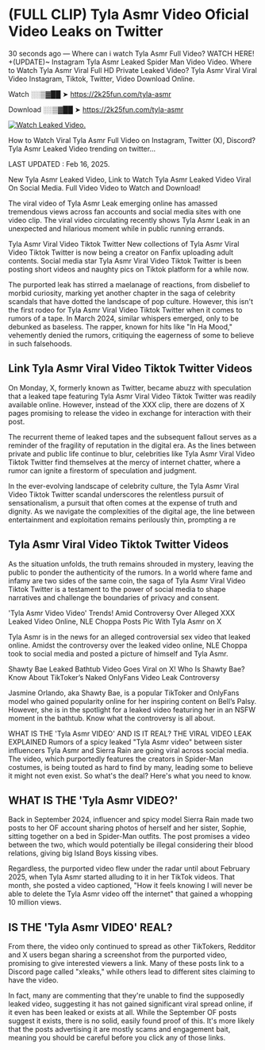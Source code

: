# (FULL CLIP) Tyla Asmr Video Oficial Video Leaks on Twitter

30 seconds ago — Where can i watch Tyla Asmr Full Video? WATCH HERE! +(UPDATE)~ Instagram Tyla Asmr Leaked Spider Man Video Video. Where to Watch Tyla Asmr Viral Full HD Private Leaked Video? Tyla Asmr Viral Viral Video Instagram, Tiktok, Twitter, Video Download Online.

Watch ░░▒▓██ ➤ https://2k25fun.com/tyla-asmr

Download ░░▒▓██ ➤ https://2k25fun.com/tyla-asmr

[![Watch Leaked Video.](https://miro.medium.com/v2/resize:fit:828/format:webp/1*cilzJN44JGOrTw9NJCrNHA.gif "Watch Leaked Video")](https://2k25fun.com/tyla-asmr)

How to Watch Viral Tyla Asmr Full Video on Instagram, Twitter (X), Discord? Tyla Asmr Leaked Video trending on twitter...

LAST UPDATED : Feb 16, 2025.

New Tyla Asmr Leaked Video, Link to Watch Tyla Asmr Leaked Video Viral On Social Media. Full Video Video to Watch and Download!

The viral video of Tyla Asmr Leak emerging online has amassed tremendous views across fan accounts and social media sites with one video clip. The viral video circulating recently shows Tyla Asmr Leak in an unexpected and hilarious moment while in public running errands.

Tyla Asmr Viral Video Tiktok Twitter New collections of Tyla Asmr Viral Video Tiktok Twitter is now being a creator on Fanfix uploading adult contents. Social media star Tyla Asmr Viral Video Tiktok Twitter is been posting short videos and naughty pics on Tiktok platform for a while now.

The purported leak has stirred a maelanage of reactions, from disbelief to morbid curiosity, marking yet another chapter in the saga of celebrity scandals that have dotted the landscape of pop culture. However, this isn't the first rodeo for Tyla Asmr Viral Video Tiktok Twitter when it comes to rumors of a tape. In March 2024, similar whispers emerged, only to be debunked as baseless. The rapper, known for hits like "In Ha Mood," vehemently denied the rumors, critiquing the eagerness of some to believe in such falsehoods.

## Link Tyla Asmr Viral Video Tiktok Twitter Videos

On Monday, X, formerly known as Twitter, became abuzz with speculation that a leaked tape featuring Tyla Asmr Viral Video Tiktok Twitter was readily available online. However, instead of the XXX clip, there are dozens of X pages promising to release the video in exchange for interaction with their post.

The recurrent theme of leaked tapes and the subsequent fallout serves as a reminder of the fragility of reputation in the digital era. As the lines between private and public life continue to blur, celebrities like Tyla Asmr Viral Video Tiktok Twitter find themselves at the mercy of internet chatter, where a rumor can ignite a firestorm of speculation and judgment.

In the ever-evolving landscape of celebrity culture, the Tyla Asmr Viral Video Tiktok Twitter scandal underscores the relentless pursuit of sensationalism, a pursuit that often comes at the expense of truth and dignity. As we navigate the complexities of the digital age, the line between entertainment and exploitation remains perilously thin, prompting a re

##  Tyla Asmr Viral Video Tiktok Twitter Videos

As the situation unfolds, the truth remains shrouded in mystery, leaving the public to ponder the authenticity of the rumors. In a world where fame and infamy are two sides of the same coin, the saga of Tyla Asmr Viral Video Tiktok Twitter is a testament to the power of social media to shape narratives and challenge the boundaries of privacy and consent.

'Tyla Asmr Video Video' Trends! Amid Controversy Over Alleged XXX Leaked Video Online, NLE Choppa Posts Pic With Tyla Asmr on X

Tyla Asmr is in the news for an alleged controversial sex video that leaked online. Amidst the controversy over the leaked video online, NLE Choppa took to social media and posted a picture of himself and Tyla Asmr.

Shawty Bae Leaked Bathtub Video Goes Viral on X! Who Is Shawty Bae? Know About TikToker’s Naked OnlyFans Video Leak Controversy

Jasmine Orlando, aka Shawty Bae, is a popular TikToker and OnlyFans model who gained popularity online for her inspiring content on Bell’s Palsy. However, she is in the spotlight for a leaked video featuring her in an NSFW moment in the bathtub. Know what the controversy is all about.

WHAT IS THE 'Tyla Asmr VIDEO' AND IS IT REAL? THE VIRAL VIDEO LEAK EXPLAINED Rumors of a spicy leaked "Tyla Asmr video" between sister influencers Tyla Asmr and Sierra Rain are going viral across social media. The video, which purportedly features the creators in Spider-Man costumes, is being touted as hard to find by many, leading some to believe it might not even exist. So what's the deal? Here's what you need to know.

## WHAT IS THE 'Tyla Asmr VIDEO?'

Back in September 2024, influencer and spicy model Sierra Rain made two posts to her OF account sharing photos of herself and her sister, Sophie, sitting together on a bed in Spider-Man outfits. The post promises a video between the two, which would potentially be illegal considering their blood relations, giving big Island Boys kissing vibes.

Regardless, the purported video flew under the radar until about February 2025, when Tyla Asmr started alluding to it in her TikTok videos. That month, she posted a video captioned, "How it feels knowing I will never be able to delete the Tyla Asmr video off the internet" that gained a whopping 10 million views.

## IS THE 'Tyla Asmr VIDEO' REAL?

From there, the video only continued to spread as other TikTokers, Redditor and X users began sharing a screenshot from the purported video, promising to give interested viewers a link. Many of these posts link to a Discord page called "xleaks," while others lead to different sites claiming to have the video.

In fact, many are commenting that they're unable to find the supposedly leaked video, suggesting it has not gained significant viral spread online, if it even has been leaked or exists at all. While the September OF posts suggest it exists, there is no solid, easily found proof of this. It's more likely that the posts advertising it are mostly scams and engagement bait, meaning you should be careful before you click any of those links.